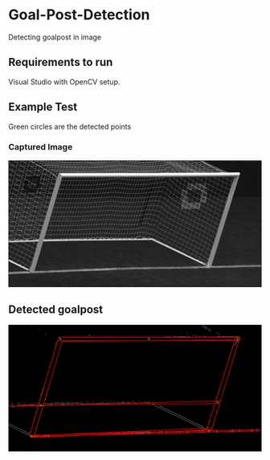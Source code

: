 # Goal-Post-Detection
Detecting goalpost in image

## Requirements to run
Visual Studio with OpenCV setup.

## Example Test
Green circles are the detected points

### Captured Image
![Captured Image](Pictures/im0001.png)

## Detected goalpost
![Detected goalpost](Pictures/imageWithGoal0001.png)
